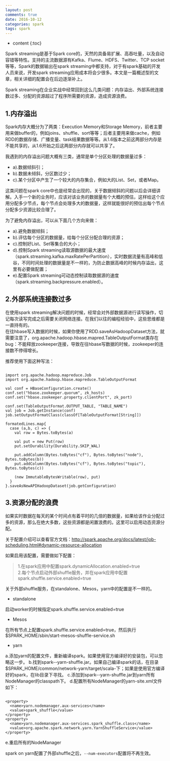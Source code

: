 ```yaml
---
layout: post
comments: true
date: 2016-10-12
categories: spark
tags: spark
---
```


* content
{:toc}

Spark streaming是基于Spark core的，天然的具备易扩展、高吞吐量，以及自动容错等特性。支持的主流数据源有Kafka、Flume、HDFS、Twitter、TCP socket等等，Spark的数据输出在spark streaming中都支持，对于有spark基础的开发人员来说，开发spark streaming应用成本将会少很多。本文是一篇概述型的文章，相关详细的配置会在后边逐渐补上。

Spark streaming在企业实战中经常回到这么几类问题：内存溢出、外部系统连接数过多、分配的资源超过了程序所需要的资源，造成资源浪费。



## 1.内存溢出

Spark内存大概分为了两类：Execution Memory和Storage Memory，前者主要用来做buffer的，例如joins、shuffle、sort等等；后者主要用来做cache，例如RDD的数据存储、广播变量、task结果数据等等。从1.6版本之前这两部分内存是不能共享的，从1.6开始之后这两部分内存就可以共享了。

我遇到的内存溢出问题大概有三类，通常是单个分区处理的数据量过多：

- a).数据倾斜引；   
- b).数据未倾斜，分区数过少；   
- c).某个分区中产生了一个较大的内存集合，例如大的List、Set，或者Map。   

这类问题在spark core中也是经常会出现的，关于数据倾斜的问题以后会详细讲解。入手一个新的业务时，应该对该业务的数据量有个大概的预估，这样给这个应用分配多少节点，每个节点会处理多大的数据量，这样就能很好的预估出每个节点分配多少资源比较合理了。

为了避免内存溢出，可以从下面几个方向来做：

- a).避免数据倾斜；
- b).评估每个分区的数据量，给每个分区分配合理的资源；
- c).控制好List、Set等集合的大小；
- d).控制Spark streaming读取源数据的最大速度（spark.streaming.kafka.maxRatePerPartition），实时数据流量有高峰和低谷，不同时间处理的数据量是不一样的，为防止数据高峰的时候内存溢出，这里有必要做配置；
- e).配置Spark streaming可动态控制读取数据源的速度（spark.streaming.backpressure.enabled）。


## 2.外部系统连接数过多

在使用spark streaming解决问题的时候，经常会对外部数据源进行读写操作，切记每次读写完成之后需要关闭网络连接。在我们以往的编程经验中，这些思维都是一直持有的。   
在往hbase写入数据的时候，如果你使用了RDD.saveAsHadoopDataset方法，就需要注意了，org.apache.hadoop.hbase.mapred.TableOutputFormat类存在bug：不能释放zookeeper连接，导致在往hbase写数据的时候，zookeeper的连接数不停得增长。

推荐使用下面这种写法：

```

import org.apache.hadoop.mapreduce.Job
import org.apache.hadoop.hbase.mapreduce.TableOutputFormat

val conf = HBaseConfiguration.create()
conf.set("hbase.zookeeper.quorum", zk_hosts)
conf.set("hbase.zookeeper.property.clientPort", zk_port)

conf.set(TableOutputFormat.OUTPUT_TABLE, "TABLE_NAME")
val job = Job.getInstance(conf)
job.setOutputFormatClass(classOf[TableOutputFormat[String]])

formatedLines.map{
  case (a,b, c) => {
    val row = Bytes.toBytes(a)

    val put = new Put(row)
    put.setDurability(Durability.SKIP_WAL)

    put.addColumn(Bytes.toBytes("cf"), Bytes.toBytes("node"), Bytes.toBytes(b))
    put.addColumn(Bytes.toBytes("cf"), Bytes.toBytes("topic"), Bytes.toBytes(c))

    (new ImmutableBytesWritable(row), put)
  }
}.saveAsNewAPIHadoopDataset(job.getConfiguration)

```

## 3.资源分配的浪费

如果实时数据在每天的某个时间点有着平时的几倍的数据量，如果给该作业分配过多的资源，那么在绝大多数，这些资源都是闲置浪费的。这里可以启用动态资源分配。

关于配置介绍可以查看官方文档：http://spark.apache.org/docs/latest/job-scheduling.html#dynamic-resource-allocation

如果启用该配置，需要做如下配置：

>1.在spark应用中配置spark.dynamicAllocation.enabled=true   
2.每个节点启动外部shuffle服务，并在spark应用中配置spark.shuffle.service.enabled=true

关于外部shuffle服务，在standalone、Mesos，yarn中的配置是不一样的。

- standalone

启动worker的时候指定spark.shuffle.service.enabled=true

- Mesos

在所有节点上配置spark.shuffle.service.enabled=true，然后执行$SPARK_HOME/sbin/start-mesos-shuffle-service.sh

- yarn

a.添加yarn的配置文件，重新编译spark。如果使用官方编译好的安装包，可以忽略这一步。
b.找到spark-<version>-yarn-shuffle.jar。如果自己编译spark的话，在目录$SPARK_HOME/common/network-yarn/target/scala-<version>下；如果是使用官方编译好的spark，在lib目录下寻找。
c.添加到spark-<version>-yarn-shuffle.jar到yarn所有NodeManager的classpath下。
d.配置所有NodeManager的yarn-site.xml文件如下：

```

<property>
  <name>yarn.nodemanager.aux-services</name>
  <value>spark_shuffle</value>
</property>
<property>
  <name>yarn.nodemanager.aux-services.spark_shuffle.class</name>
  <value>org.apache.spark.network.yarn.YarnShuffleService</value>
</property>

```

e.重启所有的NodeManager

spark on yarn配置了外部shuffle之后，<code>--num-executors</code>配置将不再生效。







